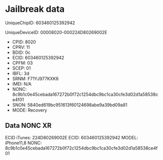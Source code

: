# Jailbreak data

UniqueChipID: 603460125392942

UniqueDeviceID: 00008020-000224D80269002E


- CPID: 8020
- CPRV: 11
- BDID: 0c
- ECID: 603460125392942
- CPFM: 03
- SCEP: 01
- IBFL: 3d
- SRNM: F71YJ977KXK6
- IMEI: N/A
- NONC: 8c9b1c0e45cebada167272b0f72c1254dbc9bc1ca30cfe3d02d1a58538ce4f01
- SNON: 5840ed619bc951613f60124698abe9a39bd09a81
- MODE: Recovery

## Data NONC XR
ECID iTunes: 224D80269002E
ECID: 603460125392942
MODEL: iPhone11,8
NONC: 8c9b1c0e45cebada167272b0f72c1254dbc9bc1ca30cfe3d02d1a58538ce4f01
